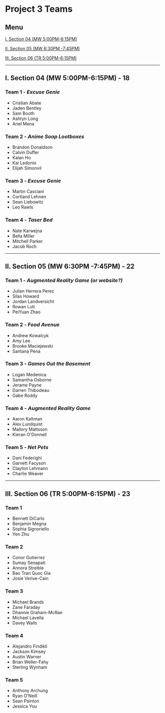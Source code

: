 # Project 3 Teams

## Menu

[I. Section 04 (MW 5:00PM-6:15PM)](#i-section-04-mw-500pm-615pm---18)

[II. Section 05 (MW 6:30PM -7:45PM)](#ii-section-05-mw-630pm--745pm---22)

[III. Section 06 (TR 5:00PM-6:15PM)](#iii-section-06-tr-500pm-615pm---23)

---

## I. Section 04 (MW 5:00PM-6:15PM) - 18

### Team 1 - *Excuse Genie*
- Cristian Abate
- Jaden Bentley
- Sam Booth
- Ashtyn Long
- Ariel Mena

### Team 2 - *Anime Soap Lootboxes*
- Brandon Donaldson
- Calvin Duffer
- Kalan Ho
- Kai Ledonio
- Elijah Simonvil
  
### Team 3 - *Excuse Genie*
- Martin Casciani
- Cortland Lehnen
- Sean Liebowitz
- Leo Rawls

### Team 4 - *Taser Bed*
- Nate Karwejna
- Bella Miller
- Mitchell Parker
- Jacob Roch

---

## II. Section 05 (MW 6:30PM -7:45PM) - 22

### Team 1 - *Augmented Reality Game (or website?)*
- Julian Herrera Perez
- Silas Howard
- Jordan Landversicht
- Rowan Luti
- PeiYuan Zhao

### Team 2 - *Food Avenue*
- Andrew Kowalcyk
- Amy Lee
- Brooke Maciejewski
- Santana Pena

### Team 3 - *Games Out the Basement*
- Logan Medenica
- Samantha Osborne
- Jerame Payne
- Darren Thibodeau
- Gabe Roddy

### Team 4 - *Augmented Reality Game*
- Aaron Kaltman
- Alex Lundquist
- Mallory Mattsson
- Kieran O'Donnell


### Team 5 - *Net Pets*
- Dani Federighi
- Garnett Facyson
- Clayton Lehmann
- Charlie Weaver

---

## III. Section 06 (TR 5:00PM-6:15PM) - 23

### Team 1
- Bennett DiCarlo
- Benjamin Megna
- Sophia Signoriello
- Yen Zhu

### Team 2
- Conor Gutierrez
- Sumay Senapati
- Annora Streible
- Bao Tran Quoc Gia
- Josie Verive-Cain

### Team 3
- Michael Brands
- Zane Faraday
- Dhannie Graham-McRae
- Michael Lavella
- Davey Walls

### Team 4
- Alejandro Findikli
- Jackson Kimsey
- Austin Warner
- Brian Weller-Fahy
- Sterling Wynham

### Team 5
- Anthony Archung
- Ryan O'Neill
- Sean Painton
- Jessica You
